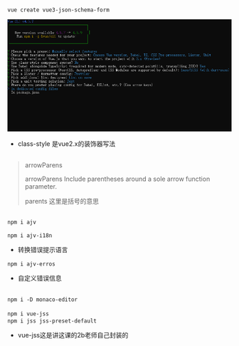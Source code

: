 ##
```shell script
vue create vue3-json-schema-form
```
![](assets/00vue%20create.png)
+ class-style 是vue2.x的装饰器写法

##
>arrowParens
>
>arrowParens Include parentheses around a sole arrow function parameter.
>
>parents 这里是括号的意思

##
```shell script
npm i ajv
```
```shell script
npm i ajv-i18n
```
+ 转换错误提示语言

```shell script
npm i ajv-erros
```
+ 自定义错误信息

##
```shell script
npm i -D monaco-editor

npm i vue-jss
npm i jss jss-preset-default
```
+ vue-jss这是讲这课的2b老师自己封装的
